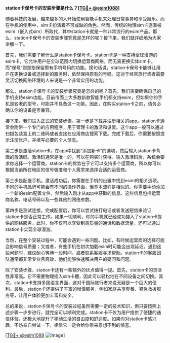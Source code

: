 **station卡保号卡的安装步骤是什么？[[TG💪+ @esim1088](https://t.me/s/esim1088)]**

随着科技的发展，越来越多的人开始使用智能手机来处理日常事务和享受娱乐。而在手机的使用中，sim卡扮演着不可或缺的角色。然而，传统的物理sim卡逐渐被esim（嵌入式sim）所取代，其中station卡就是一种非常流行的esim产品。那么，station卡保号卡的安装步骤究竟是怎样的呢？接下来，我们就详细地为大家讲解一下。

首先，我们需要了解什么是station卡保号卡。station卡是一种支持全球漫游的esim卡，它允许用户在全球范围内切换运营商网络，而无需更换实体sim卡。而“保号”则是指保留原有手机号码的功能。换句话说，station卡保号卡能够让用户在更换设备或选择新的服务时，依然保持原有的号码。这对于经常旅行或者需要灵活切换网络环境的人来说是一个非常实用的功能。

那么，station卡保号卡的安装步骤究竟是怎样的呢？首先，我们需要确保自己的手机支持esim功能。目前市面上大多数新款智能手机都支持esim，但如果你的手机是较老的型号，可能并不具备这一功能。因此，在购买station卡之前，请务必确认你的设备是否兼容。

接下来，我们进入正式的安装步骤。第一步是下载并注册相关的app。station卡通常会附带一个专门的应用程序，用于管理卡的激活和设置。这个app一般可以通过扫描包装盒上的二维码或者直接在应用商店搜索下载。完成下载后，你需要按照提示注册账户，并填写必要的个人信息。

第二步是激活station卡。在app中找到“添加新卡”的选项，然后输入station卡背面的激活码。激活码通常是唯一的，可以在购买时获得。输入激活码后，系统会要求你选择一个运营商。station卡的优势在于它可以支持多个运营商，所以你可以根据当前所在地区的信号强度和个人需求来选择合适的运营商。

第三步是配置手机。激活成功后，你需要在手机的设置中找到esim的相关选项。不同的手机品牌可能会有不同的操作界面，但基本流程是相似的。你需要手动添加一个新的esim配置文件，然后输入刚才从app中获取的信息。这些信息包括运营商名称、电话号码以及一些其他的网络参数。

第四步是测试连接。完成配置后，你可以尝试拨打电话或者发送短信来验证station卡是否正常工作。如果一切顺利，你的手机就已经成功接入了station卡提供的网络服务。此时，你不仅可以享受到高质量的通话和数据流量，还可以通过station卡实现全球漫游。

当然，在整个安装过程中，可能会遇到一些问题。比如，有时候运营商的选择可能会影响信号质量；又或者，有些手机在初次加载esim时可能会出现延迟。遇到这些问题时，建议耐心等待一段时间，或者联系客服寻求帮助。station卡的客服团队通常都非常专业且高效，他们能够快速解决用户的疑问和问题。

除了安装步骤，station卡还有一些额外的优点值得一提。首先，station卡的灵活性非常高。它不需要物理插入sim卡槽，因此可以轻松地在不同设备之间切换。其次，station卡支持多国语言界面，这对于国际旅行者来说无疑是一个巨大的便利。最后，station卡还提供了丰富的增值服务，例如家庭共享套餐、紧急救援服务等，让用户体验更加丰富和安全。

总的来说，station卡保号卡的安装过程虽然需要一定的技术知识，但只要按照上述步骤一步步进行，就完全可以顺利完成。station卡不仅为用户提供了便捷的通信体验，还极大地提升了移动生活的自由度和舒适度。如果你对station卡感兴趣，不妨亲自尝试一下，相信它一定会给你带来意想不到的惊喜。

[[TG💪+ @esim1088](https://t.me/s/esim1088) ![Image](https://i.postimg.cc/4NQfJmqS/Snipaste-2025-05-13-00-14-12.png)]